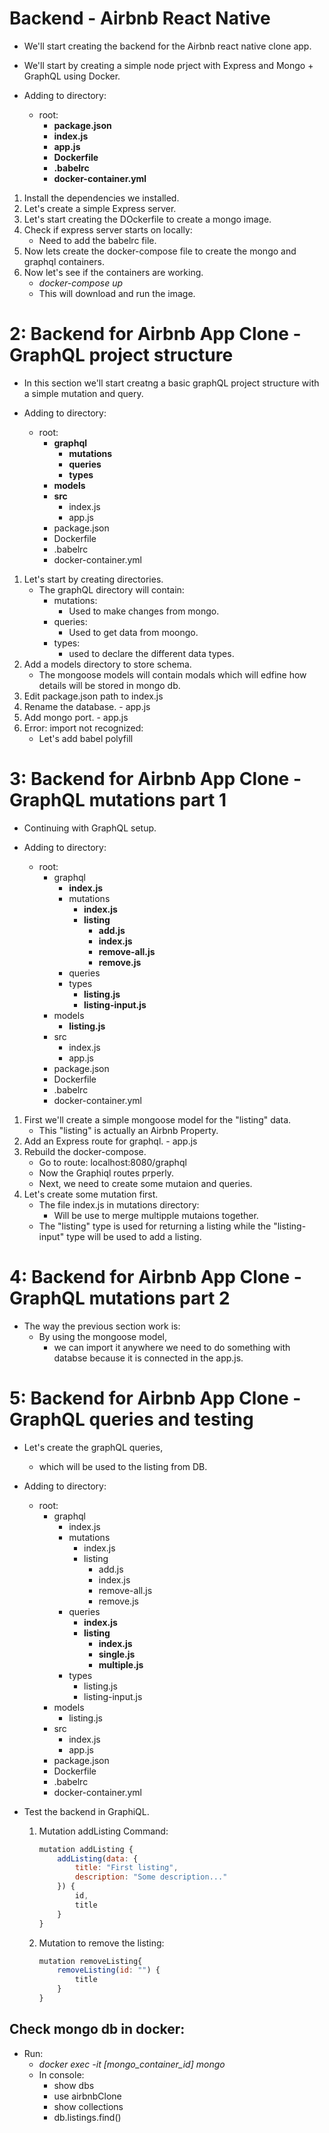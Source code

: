 # Backend - Airbnb React Native
- We'll start creating the backend for the Airbnb react native clone app.
- We'll start by creating a simple node prject with Express and Mongo + GraphQL using Docker.

- Adding to directory:
    - root:
        - **package.json**
        - **index.js**
        - **app.js**
        - **Dockerfile**
        - **.babelrc**
        - **docker-container.yml**

1. Install the dependencies we installed.
1. Let's create a simple Express server.
1. Let's start creating the DOckerfile to create a mongo image.
1. Check if express server starts on locally:
    - Need to add the babelrc file.
1. Now lets create the docker-compose file to create the mongo and graphql containers.
1. Now let's see if the containers are working.
    - *docker-compose up*
    - This will download and run the image.

# 2: Backend for Airbnb App Clone - GraphQL project structure
- In this section we'll start creatng a basic graphQL project structure with a simple mutation and query.

- Adding to directory:
    - root:
        - **graphql**
            - **mutations**
            - **queries**
            - **types**
        - **models**
        - **src**
            - index.js
            - app.js
        - package.json
        - Dockerfile
        - .babelrc
        - docker-container.yml

1. Let's start by creating directories.
    - The graphQL directory will contain:
        - mutations:
            - Used to make changes from mongo.
        - queries:
            - Used to get data from moongo.
        - types:
            - used to declare the different data types.
1. Add a models directory to store schema.
    - The mongoose models will contain modals which will edfine how details will be stored in mongo db.
1. Edit package.json path to index.js
1. Rename the database. - app.js
1. Add mongo port. - app.js
1. Error: import not recognized:
    - Let's add babel polyfill

# 3: Backend for Airbnb App Clone - GraphQL mutations part 1
- Continuing with GraphQL setup.

- Adding to directory:
    - root:
        - graphql
            - **index.js**
            - mutations
                - **index.js**
                - **listing**
                    - **add.js**
                    - **index.js**
                    - **remove-all.js**
                    - **remove.js**
            - queries
            - types
                - **listing.js**
                - **listing-input.js**
        - models
            - **listing.js**
        - src
            - index.js
            - app.js
        - package.json
        - Dockerfile
        - .babelrc
        - docker-container.yml

1. First we'll create a simple mongoose model for the "listing" data.
    - This "listing" is actually an Airbnb Property.
1. Add an Express route for graphql. - app.js
1. Rebuild the docker-compose.
    - Go to route: localhost:8080/graphql
    - Now the Graphiql routes prperly.
    - Next, we need to create some mutaion and queries.
1. Let's create some mutation first.
    - The file index.js in mutations directory:
        - Will be use to merge multipple mutaions together.
    - The "listing" type is used for returning a listing while the "listing-input" type will be used to add a listing.

# 4: Backend for Airbnb App Clone - GraphQL mutations part 2
- The way the previous section work is:
    - By using the mongoose model,
        - we can import it anywhere we need to do something with databse because it is connected in the app.js.

# 5: Backend for Airbnb App Clone - GraphQL queries and testing
- Let's create the graphQL queries,
    - which will be used to the listing from DB.

- Adding to directory:
    - root:
        - graphql
            - index.js
            - mutations
                - index.js
                - listing
                    - add.js
                    - index.js
                    - remove-all.js
                    - remove.js
            - queries
                - **index.js**
                - **listing**
                    - **index.js**
                    - **single.js**
                    - **multiple.js**
            - types
                - listing.js
                - listing-input.js
        - models
            - listing.js
        - src
            - index.js
            - app.js
        - package.json
        - Dockerfile
        - .babelrc
        - docker-container.yml

- Test the backend in GraphiQL.
    1. Mutation addListing Command:
        ```javascript
        mutation addListing {
            addListing(data: {
                title: "First listing",
                description: "Some description..."
            }) {
                id,
                title
            }
        }
        ```
    2. Mutation to remove the listing:
        ```javascript
        mutation removeListing{
            removeListing(id: "") {
                title
            }
        }
        ```

## Check mongo db in docker:
- Run:
    - *docker exec -it [mongo_container_id] mongo*
    - In console:
        - show dbs
        - use airbnbClone
        - show collections
        - db.listings.find()